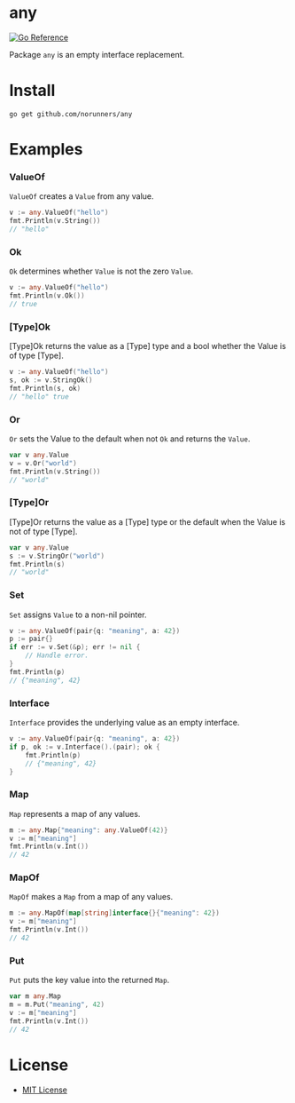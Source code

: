 # any

[![Go Reference](https://pkg.go.dev/badge/github.com/norunners/any.svg)](https://pkg.go.dev/github.com/norunners/any)

Package `any` is an empty interface replacement.

# Install
```
go get github.com/norunners/any
```

# Examples

### ValueOf
`ValueOf` creates a `Value` from any value.
```go
v := any.ValueOf("hello")
fmt.Println(v.String())
// "hello"
```

### Ok
`Ok` determines whether `Value` is not the zero `Value`.
```go
v := any.ValueOf("hello")
fmt.Println(v.Ok())
// true
```

### [Type]Ok
[Type]Ok returns the value as a [Type] type and a bool whether the Value is of type [Type].
```go
v := any.ValueOf("hello")
s, ok := v.StringOk()
fmt.Println(s, ok)
// "hello" true
```

### Or
`Or` sets the Value to the default when not `Ok` and returns the `Value`.
```go
var v any.Value
v = v.Or("world")
fmt.Println(v.String())
// "world"
```
### [Type]Or
[Type]Or returns the value as a [Type] type or the default when the Value is not of type [Type].
```go
var v any.Value
s := v.StringOr("world")
fmt.Println(s)
// "world"
```

### Set
`Set` assigns `Value` to a non-nil pointer.
```go
v := any.ValueOf(pair{q: "meaning", a: 42})
p := pair{}
if err := v.Set(&p); err != nil {
	// Handle error.
}
fmt.Println(p)
// {"meaning", 42}
```

### Interface
`Interface` provides the underlying value as an empty interface.
```go
v := any.ValueOf(pair{q: "meaning", a: 42})
if p, ok := v.Interface().(pair); ok {
	fmt.Println(p)
	// {"meaning", 42}
}
```

### Map
`Map` represents a map of any values.
```go
m := any.Map{"meaning": any.ValueOf(42)}
v := m["meaning"]
fmt.Println(v.Int())
// 42
```

### MapOf
`MapOf` makes a `Map` from a map of any values.
```go
m := any.MapOf(map[string]interface{}{"meaning": 42})
v := m["meaning"]
fmt.Println(v.Int())
// 42
```

### Put
`Put` puts the key value into the returned `Map`.
```go
var m any.Map
m = m.Put("meaning", 42)
v := m["meaning"]
fmt.Println(v.Int())
// 42
```

# License
* [MIT License](LICENSE)
